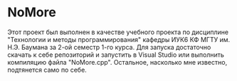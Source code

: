 # NoMore
Этот проект был выполнен в качестве учебного проекта по дисциплине "Технологии и методы программирования" кафедры ИУК6 КФ МГТУ им. Н.Э. Баумана за 2-ой семестр 1-го курса.
Для запуска достаточно скачать к себе репозиторий и запустить в Visual Studio или выполнить компиляцию файла "NoMore.cpp". Остальное, насколько мне известно, подтянется само по себе.